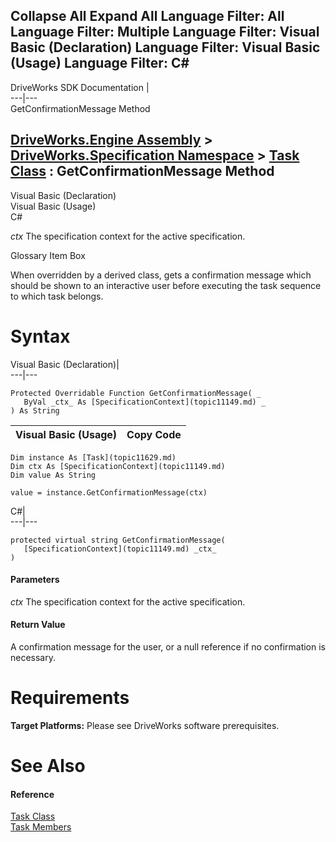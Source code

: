 Collapse All Expand All Language Filter: All  Language Filter: Multiple  Language Filter: Visual Basic (Declaration) Language Filter: Visual Basic (Usage) Language Filter: C#  
---  
DriveWorks SDK Documentation  |   
---|---  
GetConfirmationMessage Method   
  
[DriveWorks.Engine Assembly](topic2156.md) > [DriveWorks.Specification Namespace](topic10764.md) > [Task Class](topic11629.md) : GetConfirmationMessage Method  
---  
  
Visual Basic (Declaration)    
Visual Basic (Usage)    
C# 

_ctx_
    The specification context for the active specification.

Glossary Item Box

When overridden by a derived class, gets a confirmation message which should be shown to an interactive user before executing the task sequence to which task belongs. 

# Syntax

Visual Basic (Declaration)|   
---|---  
      
    
    Protected Overridable Function GetConfirmationMessage( _
       ByVal _ctx_ As [SpecificationContext](topic11149.md) _
    ) As String  
  
Visual Basic (Usage)| Copy Code  
---|---  
      
    
    Dim instance As [Task](topic11629.md)
    Dim ctx As [SpecificationContext](topic11149.md)
    Dim value As String
     
    value = instance.GetConfirmationMessage(ctx)  
  
C#|   
---|---  
      
    
    protected virtual string GetConfirmationMessage( 
       [SpecificationContext](topic11149.md) _ctx_
    )  
  
#### Parameters

 _ctx_
    The specification context for the active specification.

#### Return Value

A confirmation message for the user, or a null reference if no confirmation is necessary.

# Requirements

**Target Platforms:** Please see DriveWorks software prerequisites.

# See Also

#### Reference

[Task Class](topic11629.md)   
[Task Members](topic11630.md)


